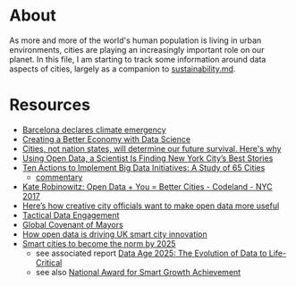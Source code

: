 # About

As more and more of the world's human population is living in urban environments, cities are playing an increasingly important role on our planet. In this file, I am starting to track some information around data aspects of cities, largely as a companion to [sustainability.md](sustainability.md).

# Resources

* [Barcelona declares climate emergency](https://www.barcelona.cat/infobarcelona/en/climate-emergency-declared-in-barcelona_902739.html)
* [Creating a Better Economy with Data Science](https://cities-today.com/city-become-smart-must-adopt-culture-data/)
* [Cities, not nation states, will determine our future survival. Here's why](https://www.weforum.org/agenda/2017/06/as-nation-states-falter-cities-are-stepping-up)
* [Using Open Data, a Scientist Is Finding New York City’s Best Stories](http://observer.com/2015/08/using-open-data-a-scientist-is-finding-new-york-citys-best-stories/)
* [Ten Actions to Implement Big Data Initiatives: A Study of 65 Cities](http://www.businessofgovernment.org/report/ten-actions-implement-big-data-initiatives-study-65-cities)
  - [commentary](https://www.digitalgov.gov/2016/11/02/the-data-briefing-learning-from-the-u-s-cities-on-how-to-implement-big-data-initiatives/)
* [Kate Robinowitz: Open Data + You = Better Cities - Codeland - NYC 2017](https://www.youtube.com/watch?v=xbwrKwO8NIE)
* [Here’s how creative city officials want to make open data more useful](https://sunlightfoundation.com/2017/06/29/heres-how-creative-city-officials-want-to-make-open-data-more-useful/)
* [Tactical Data Engagement](https://sunlightfoundation.com/2017/03/15/help-us-improve-how-cities-connect-open-data-to-residents-lives-with-sunlights-new-tactical-data-engagement-guide/)
* [Global Covenant of Mayors](http://www.globalcovenantofmayors.org/)
* [How open data is driving UK smart city innovation](http://www.itpro.co.uk/smart-city/31433/how-open-data-is-driving-uk-smart-city-innovation)
* [Smart cities to become the norm by 2025 ](http://www.itpro.co.uk/big-data/30541/smart-cities-to-become-the-norm-by-2025)
  - see associated report [Data Age 2025: The Evolution of Data to Life-Critical](https://www.seagate.com/files/www-content/our-story/trends/files/Seagate-WP-DataAge2025-March-2017.pdf)
  - see also [National Award for Smart Growth Achievement](https://www.epa.gov/smartgrowth/national-award-smart-growth-achievement)
